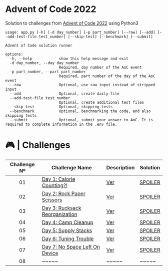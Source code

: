 # Advent of Code 2022

Solution to challenges from [Advent of Code 2022](https://adventofcode.com/2022/) using Python3

```
usage: app.py [-h] [-d day_number] [-p part_number] [--raw] [--add] [--add-test-file test_number] [--skip-test] [--benchmark] [--submit]

Advent of Code solution runner

options:
  -h, --help            show this help message and exit
  -d day_number, --day day_number
                        Required, day number of the AoC event
  -p part_number, --part part_number
                        Required, part number of the day of the AoC event
  --raw                 Optional, use raw input instead of stripped input
  --add                 Optional, create daily file
  --add-test-file test_number
                        Optional, create additional test files
  --skip-test           Optional, skipping tests
  --benchmark           Optional, benchmarking the code, and also skipping tests
  --submit              Optional, submit your answer to AoC. It is required to complete information in the .env file.
```

# 🎮 | Challenges

| Challenge Nº | Challenge Name                                                        | Description                                                                                     | Solution                                                                                          |
| :----------: | --------------------------------------------------------------------- | ----------------------------------------------------------------------------------------------- | ------------------------------------------------------------------------------------------------- |
|      01      | [Day 1: Calorie Counting?!](https://adventofcode.com/2022/day/1)      | [Ver](https://github.com/FabianAlvaradoDonoso/adventofcode/tree/main/2022/data/day01/README.md) | [SPOILER](https://github.com/FabianAlvaradoDonoso/adventofcode/blob/main/2022/solutions/day01.py) |
|      02      | [Day 2: Rock Paper Scissors](https://adventofcode.com/2022/day/2)     | [Ver](https://github.com/FabianAlvaradoDonoso/adventofcode/tree/main/2022/data/day02/README.md) | [SPOILER](https://github.com/FabianAlvaradoDonoso/adventofcode/blob/main/2022/solutions/day02.py) |
|      03      | [Day 3: Rucksack Reorganization](https://adventofcode.com/2022/day/3) | [Ver](https://github.com/FabianAlvaradoDonoso/adventofcode/tree/main/2022/data/day03/README.md) | [SPOILER](https://github.com/FabianAlvaradoDonoso/adventofcode/blob/main/2022/solutions/day03.py) |
|      04      | [Day 4: Camp Cleanup](https://adventofcode.com/2022/day/4)            | [Ver](https://github.com/FabianAlvaradoDonoso/adventofcode/tree/main/2022/data/day04/README.md) | [SPOILER](https://github.com/FabianAlvaradoDonoso/adventofcode/blob/main/2022/solutions/day04.py) |
|      05      | [Day 5: Supply Stacks](https://adventofcode.com/2022/day/5)           | [Ver](https://github.com/FabianAlvaradoDonoso/adventofcode/tree/main/2022/data/day05/README.md) | [SPOILER](https://github.com/FabianAlvaradoDonoso/adventofcode/blob/main/2022/solutions/day05.py) |
|      06      | [Day 6: Tuning Trouble](https://adventofcode.com/2022/day/6)          | [Ver](https://github.com/FabianAlvaradoDonoso/adventofcode/tree/main/2022/data/day06/README.md) | [SPOILER](https://github.com/FabianAlvaradoDonoso/adventofcode/blob/main/2022/solutions/day06.py) |
|      07      | [Day 7: No Space Left On Device](https://adventofcode.com/2022/day/7) | [Ver](https://github.com/FabianAlvaradoDonoso/adventofcode/tree/main/2022/data/day07/README.md) | [SPOILER](https://github.com/FabianAlvaradoDonoso/adventofcode/blob/main/2022/solutions/day07.py) |
|      08      | ~~~~~                                                                 | ~~~~~                                                                                           | ~~~~~                                                                                             |
